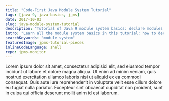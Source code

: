 ```yaml
---
title: "Code-First Java Module System Tutorial"
tags: [java-9, java-basics, j_ms]
date: 2017-10-03
slug: java-module-system-tutorial
description: "Tutorial of Java 9 module system basics: declare modules with module-info.java, compile, package, launch them, learn of module path and readability graph."
intro: "Learn all the module system basics in this tutorial: how to declare modules with module-info.java, compile, package, and launch them and what role the module path and readability graph play."
searchKeywords: "module system"
featuredImage: jpms-tutorial-pieces
inlineCodeLanguage: shell
repo: jpms-monitor
---
```


Lorem ipsum dolor sit amet, consectetur adipisici elit, sed eiusmod tempor incidunt ut labore et dolore magna aliqua.
Ut enim ad minim veniam, quis nostrud exercitation ullamco laboris nisi ut aliquid ex ea commodi consequat.
Quis aute iure reprehenderit in voluptate velit esse cillum dolore eu fugiat nulla pariatur.
Excepteur sint obcaecat cupiditat non proident, sunt in culpa qui officia deserunt mollit anim id est laborum.